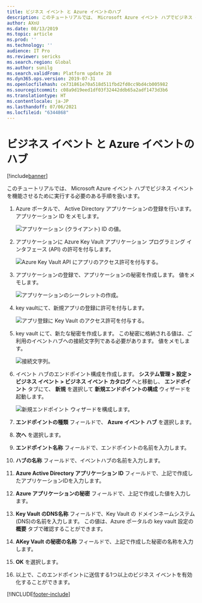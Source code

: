```yaml
---
title: ビジネス イベント と Azure イベントのハブ
description: このチュートリアルでは、 Microsoft Azure イベント ハブでビジネス イベントを機能させるために実行する必要のある手順を扱います。
author: AXnU
ms.date: 08/13/2019
ms.topic: article
ms.prod: ''
ms.technology: ''
audience: IT Pro
ms.reviewer: sericks
ms.search.region: Global
ms.author: sunilg
ms.search.validFrom: Platform update 28
ms.dyn365.ops.version: 2019-07-31
ms.openlocfilehash: ce731861e70a518d511fbd2fd0cc9bd4cb005982
ms.sourcegitcommit: c08a9d19eed1df03f32442ddb65a2adf1473d3b6
ms.translationtype: HT
ms.contentlocale: ja-JP
ms.lasthandoff: 07/06/2021
ms.locfileid: "6344868"
---
```

# <a name="business-events-and-azure-event-hubs"></a>ビジネス イベント と Azure イベントのハブ

[!include[banner](../../includes/banner.md)]

このチュートリアルでは、 Microsoft Azure イベント ハブでビジネス イベントを機能させるために実行する必要のある手順を扱います。

1. Azure ポータルで、 Active Directory アプリケーションの登録を行います。 アプリケーション ID をメモします。

    ![アプリケーション (クライアント) ID の値。](../../media/BE_EH_aad.PNG)

2. アプリケーションに Azure Key Vault アプリケーション プログラミング インタフェース (API) の許可を付与します。

    ![Azure Key Vault API にアプリのアクセス許可を付与する。](../../media/BE_EH_api.png)

3. アプリケーションの登録で、アプリケーションの秘密を作成します。 値をメモします。

    ![アプリケーションのシークレットの作成。](../../media/BE_EH_secret.jpg)

4. key vaultにて、新規アプリの登録に許可を付与します。

    ![アプリ登録に Key Vault のアクセス許可を付与する。](../../media/BE_EH_permission.jpg)

5. key vault にて、新たな秘密を作成します。 この秘密に格納される値は、ご利用のイベントハブへの接続文字列である必要があります。 値をメモします。

    ![接続文字列。](../../media/BE_EH_connectionstring.jpg)

6. イベント ハブのエンドポイント構成を作成します。 **システム管理 \> 設定 \> ビジネス イベント \> ビジネス イベント カタログ** へと移動し、 **エンドポイント** タブにて、 **新規** を選択して **新規エンドポイントの構成** ウィザードを起動します。

    ![新規エンドポイント ウィザードを構成します。](../../media/BE_EH_endpointconfig.jpg)

7. **エンドポイントの種類** フィールドで、 **Azure イベント ハブ** を選択します。
8. **次へ** を選択します。
9. **エンドポイント名称** フィールドで、エンドポイントの名前を入力します。
10. **ハブの名称** フィールドで、イベントハブの名前を入力します。
11. **Azure Active Directory アプリケーション ID** フィールドで、上記で作成したアプリケーションIDを入力します。
12. **Azure アプリケーションの秘密** フィールドで、上記で作成した値を入力します。
13. **Key Vault のDNS名称** フィールドで、Key Vault の ドメインネームシステム (DNS)の名前を入力します。 この値は、Azure ポータルの key vault 設定の **概要** タブで確認することができます。
14. **AKey Vault の秘密の名称** フィールドで、上記で作成した秘密の名称を入力します。
15. **OK** を選択します。
16. 以上で、このエンドポイントに送信する1つ以上のビジネス イベントを有効化することができます。


[!INCLUDE[footer-include](../../../../includes/footer-banner.md)]